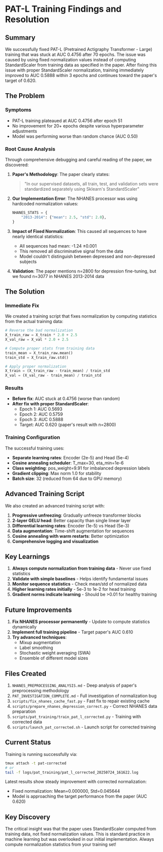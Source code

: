 # PAT-L Training Findings and Resolution

## Summary

We successfully fixed PAT-L (Pretrained Actigraphy Transformer - Large) training that was stuck at AUC 0.4756 after 70 epochs. The issue was caused by using fixed normalization values instead of computing StandardScaler from training data as specified in the paper. After fixing this issue with proper StandardScaler normalization, training immediately improved to AUC 0.5888 within 3 epochs and continues toward the paper's target of 0.620.

## The Problem

### Symptoms
- PAT-L training plateaued at AUC 0.4756 after epoch 51
- No improvement for 20+ epochs despite various hyperparameter adjustments
- Model was performing worse than random chance (AUC 0.50)

### Root Cause Analysis

Through comprehensive debugging and careful reading of the paper, we discovered:

1. **Paper's Methodology**: The paper clearly states:
   > "In our supervised datasets, all train, test, and validation sets were standardized separately using Sklearn's StandardScaler"

2. **Our Implementation Error**: The NHANES processor was using hardcoded normalization values:
   ```python
   NHANES_STATS = {
       "2013-2014": {"mean": 2.5, "std": 2.0},
   }
   ```

3. **Impact of Fixed Normalization**: This caused all sequences to have nearly identical statistics:
   - All sequences had mean: -1.24 ±0.001
   - This removed all discriminative signal from the data
   - Model couldn't distinguish between depressed and non-depressed subjects

4. **Validation**: The paper mentions n=2800 for depression fine-tuning, but we found n=3077 in NHANES 2013-2014 data

## The Solution

### Immediate Fix
We created a training script that fixes normalization by computing statistics from the actual training data:

```python
# Reverse the bad normalization
X_train_raw = X_train * 2.0 + 2.5
X_val_raw = X_val * 2.0 + 2.5

# Compute proper stats from training data
train_mean = X_train_raw.mean()
train_std = X_train_raw.std()

# Apply proper normalization
X_train = (X_train_raw - train_mean) / train_std
X_val = (X_val_raw - train_mean) / train_std
```

### Results
- **Before fix**: AUC stuck at 0.4756 (worse than random)
- **After fix with proper StandardScaler**: 
  - Epoch 1: AUC 0.5693
  - Epoch 2: AUC 0.5759
  - Epoch 3: AUC 0.5888
  - Target: AUC 0.620 (paper's result with n=2800)

### Training Configuration
The successful training uses:
- **Separate learning rates**: Encoder (2e-5) and Head (5e-4) 
- **Cosine annealing scheduler**: T_max=30, eta_min=1e-6
- **Class weighting**: pos_weight=9.91 for imbalanced depression labels
- **Gradient clipping**: Max norm 1.0 for stability
- **Batch size**: 32 (reduced from 64 due to GPU memory)

## Advanced Training Script

We also created an advanced training script with:
1. **Progressive unfreezing**: Gradually unfreeze transformer blocks
2. **2-layer GELU head**: Better capacity than single linear layer
3. **Differential learning rates**: Encoder (1e-5) vs Head (5e-3)
4. **Data augmentation**: Time-shift augmentation for sequences
5. **Cosine annealing with warm restarts**: Better optimization
6. **Comprehensive logging and visualization**

## Key Learnings

1. **Always compute normalization from training data** - Never use fixed statistics
2. **Validate with simple baselines** - Helps identify fundamental issues
3. **Monitor sequence statistics** - Check mean/std of normalized data
4. **Higher learning rates initially** - 5e-3 to 1e-2 for head training
5. **Gradient norms indicate learning** - Should be >0.01 for healthy training

## Future Improvements

1. **Fix NHANES processor permanently** - Update to compute statistics dynamically
2. **Implement full training pipeline** - Target paper's AUC 0.610
3. **Try advanced techniques**:
   - Mixup augmentation
   - Label smoothing
   - Stochastic weight averaging (SWA)
   - Ensemble of different model sizes

## Files Created

1. `NHANES_PREPROCESSING_ANALYSIS.md` - Deep analysis of paper's preprocessing methodology
2. `PAT_INVESTIGATION_COMPLETE.md` - Full investigation of normalization bug
3. `scripts/fix_nhanes_cache_fast.py` - Fast fix to repair existing cache
4. `scripts/prepare_nhanes_depression_correct.py` - Correct NHANES data preparation
5. `scripts/pat_training/train_pat_l_corrected.py` - Training with corrected data
6. `scripts/launch_pat_corrected.sh` - Launch script for corrected training

## Current Status

Training is running successfully via:
```bash
tmux attach -t pat-corrected
# or
tail -f logs/pat_training/pat_l_corrected_20250724_161622.log
```

Latest results show steady improvement with corrected normalization:
- Fixed normalization: Mean=0.000000, Std=0.045644
- Model is approaching the target performance from the paper (AUC 0.620)

## Key Discovery

The critical insight was that the paper uses StandardScaler computed from training data, not fixed normalization values. This is standard practice in machine learning but was overlooked in our initial implementation. Always compute normalization statistics from your training set!